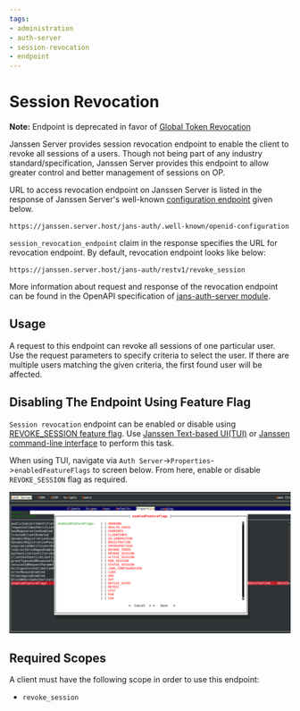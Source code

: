 ```yaml
---
tags:
- administration
- auth-server
- session-revocation
- endpoint
---
```


# Session Revocation

**Note:** Endpoint is deprecated in favor of [Global Token Revocation](./global-token-revocation.md) 

Janssen Server provides session revocation endpoint to enable the client to revoke all sessions of a users.
Though not being part of any industry standard/specification, Janssen Server provides this endpoint to allow greater 
control and better management of sessions on OP.

URL to access revocation endpoint on Janssen Server is listed in the response of Janssen Server's well-known
[configuration endpoint](./configuration.md) given below.

```text
https://janssen.server.host/jans-auth/.well-known/openid-configuration
```

`session_revocation_endpoint` claim in the response specifies the URL for revocation endpoint. By default, revocation endpoint
looks like below:

```
https://janssen.server.host/jans-auth/restv1/revoke_session
```

More information about request and response of the revocation endpoint can be found in
the OpenAPI specification of [jans-auth-server module](https://gluu.org/swagger-ui/?url=https://raw.githubusercontent.com/JanssenProject/jans/vreplace-janssen-version/jans-auth-server/docs/swagger.yaml#/Session_Management/revoke-session).

## Usage

A request to this endpoint can revoke all sessions of one particular user. Use the request parameters to specify 
criteria to select the user. If there are multiple users matching the given criteria, the first found user will be affected.

## Disabling The Endpoint Using Feature Flag

`Session revocation` endpoint can be enabled or disable using [REVOKE_SESSION feature flag](../../reference/json/feature-flags/janssenauthserver-feature-flags.md#revoke_session).
Use [Janssen Text-based UI(TUI)](../../config-guide/config-tools/jans-tui/README.md) or [Janssen command-line interface](../../config-guide/config-tools/jans-cli/README.md) to perform this task.

When using TUI, navigate via `Auth Server`->`Properties`->`enabledFeatureFlags` to screen below. From here, enable or
disable `REVOKE_SESSION` flag as required.

![](../../../assets/image-tui-enable-components.png)

## Required Scopes

A client must have the following scope in order to use this endpoint:

- `revoke_session`

